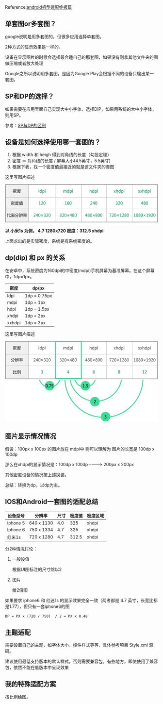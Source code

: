 

Reference:[android机型适配终极篇](https://blog.csdn.net/dfskhgalshgkajghljgh/article/details/50564682)

## 单套图or多套图？

google说明是用多套图的，但很多应用选择单套图。

2种方式的显示效果是一样的。

设备在显示图片的时候会选择最合适自己的那套图，如果没有则拿其他文件夹的图做压缩或者放大处理

Google之所以说明用多套图，是因为Google Play会根据不同的设备只输出某一套图。

## SP和DP的选择？

如果需要在应用里面自己实现大中小字体，选择DIP，如果用系统的大中小字体，则用SP。

参考：[SP与DP的区别](https://zhuanlan.zhihu.com/p/25277416)

## 设备是如何选择使用哪一套图的？

1. 根据 width 和 heigh 得到对角线的长度（勾股定理）
1. 密度 ＝ 对角线的长度 / 屏幕大小(4.5英寸，5.5英寸)
1. 根据下表，找一个密度值最接近的就是该文件夹的套图

这里写图片描述

![pic](image/2.png)


**以 小米1s 为例， 4.7  1280x720    密度：312.5     xhdpi**

上面求出的是实际密度，系统是有系统密度的。

## dp(dip) 和 px 的关系

在安卓中，系统密度为160dpi的中密度(mdpi)手机屏幕为基准屏幕。在这个屏幕中，1dp=1px。 
<table>
<thead>
<tr>
<th>密度</th>
<th>dp/px</th>
</tr>
</thead>
<tbody>
<tr>
<td>ldpi</td>
<td>1dp = 0.75px</td>
</tr>
<tr>
<td>mdpi</td>
<td>1dp = 1px</td>
</tr>
<tr>
<td>hdpi</td>
<td>1dp = 1.5px</td>
</tr>
<tr>
<td>xhdpi</td>
<td>1dp = 2px</td>
</tr>
<tr>
<td>xxhdpi</td>
<td>1dp = 3px</td>
</tr>
</tbody>
</table>

这里写图片描述 

![pic](image/1.png)

## 图片显示情况情况

假设：100px x 100px 的图片放在 mdpi中  则可以理解为 图片的长宽是 100dp x 100dp

那么在xhdpi的显示情况是：100dp x 100dp  ----> 200px x 200px

其他密度设备的情况按上述换装。

总结：转换为dp，以dp为主。

## IOS和Android一套图的适配总结


<table>
<thead>
<tr>
<th>设备型号</th>
<th>分辨率</th>
<th>尺寸</th>
<th>密度值</th>
<th>密度区域</th>
</tr>
</thead>
<tbody>
<tr>
<td>Iphone 5</td>
<td>640 x 1130</td>
<td>4.0</td>
<td>325</td>
<td>xhdpi</td>
</tr>
<tr>
<td>Iphone 6</td>
<td>750 x 1334</td>
<td>4.7</td>
<td>325</td>
<td>xhdpi</td>
</tr>
<tr>
<td>红米1s</td>
<td>720 x 1280</td>
<td>4.7</td>
<td>312.5</td>
<td>xhdpi</td>
</tr>
</tbody>
</table>
分2种情况讨论：

1. 一般设值

    根据UI图标注的尺寸除以2
1. 图片

    给2倍图

如果要求 iphone6 和 红迷1s 的显示效果完全一致（两者都是 4.7 英寸，长宽比都是1.77），但只有一套iphone6的图

    DP = PX x (720 / 750)  / 2 = PX x 0.48

## 主题适配

需要设置自己的主题，如字体大小，控件样式等等，具体参考项目 Style.xml 源码。

建议使用最低支持版本的默认样式，否则需要兼容包。有些地方，即使使用了兼容包，依然不能在低版本中呈现效果

## 我的特殊适配方案

按比例绘图。
